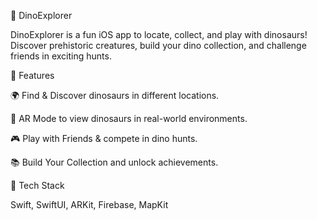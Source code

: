 🦖 DinoExplorer

DinoExplorer is a fun iOS app to locate, collect, and play with dinosaurs! Discover prehistoric creatures, build your dino collection, and challenge friends in exciting hunts.

🚀 Features

🌍 Find & Discover dinosaurs in different locations.

📸 AR Mode to view dinosaurs in real-world environments.

🎮 Play with Friends & compete in dino hunts.

📚 Build Your Collection and unlock achievements.



🔧 Tech Stack

Swift, SwiftUI, ARKit, Firebase, MapKit
